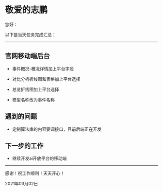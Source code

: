 # 敬爱的志鹏

您好：

以下是当天任务完成汇总：

---

## 官网移动端后台

- 事件概况-概况详情加上平台字段

- 对比分析折线图和表格加上平台选择
- 总览折线图加上平台选择
- 模型名称改为事件名称

## 遇到的问题

- 定制算法库的内容要调接口，目前后端正在开发

## 下一步的工作

- 继续开发ai开放平台的移动端

---
感谢！祝工作顺利！天天开心！

2021年03月02日
